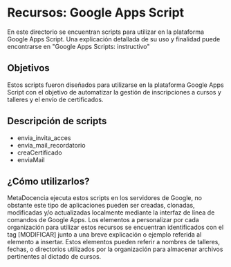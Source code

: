 # Recursos: Google Apps Script

En este directorio se encuentran scripts para utilizar en la plataforma Google Apps Script. Una explicación detallada de su uso y finalidad puede encontrarse en "Google Apps Scripts: instructivo"

## Objetivos

Estos scripts fueron diseñados para utilizarse en la plataforma Google Apps Script con el objetivo de automatizar la gestión de inscripciones a cursos y talleres y el envío de certificados.

## Descripción de scripts

- envia_invita_acces
- envia_mail_recordatorio
- creaCertificado
- enviaMail
  
## ¿Cómo utilizarlos?
MetaDocencia ejecuta estos scripts en los servidores de Google, no obstante este tipo de aplicaciones pueden ser creadas, clonadas, modificadas y/o actualizadas localmente mediante la interfaz de línea de comandos de Google Apps.
Los elementos a personalizar por cada organización para utilizar estos recursos se encuentran identificados con el tag [MODIFICAR] junto a una breve explicación o ejemplo referida al elemento a insertar.
Estos elementos pueden referir a nombres de talleres, fechas, o directorios utilizados por la organización para almacenar archivos pertinentes al dictado de cursos.
